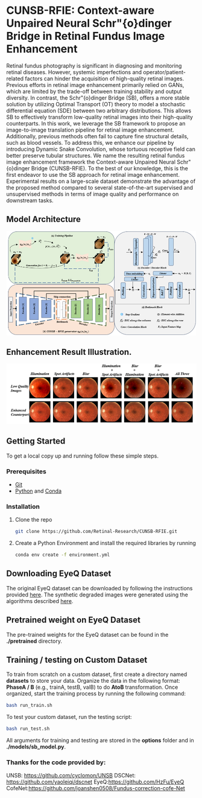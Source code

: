 # CUNSB-RFIE: Context-aware Unpaired Neural Schr\"{o}dinger Bridge in Retinal Fundus Image Enhancement
Retinal fundus photography is significant in diagnosing and monitoring retinal diseases. However, systemic imperfections and operator/patient-related factors can hinder the acquisition of high-quality retinal images. Previous efforts in retinal image enhancement primarily relied on GANs, which are limited by the trade-off between training stability and output diversity. In contrast, the Schr\"{o}dinger Bridge (SB), offers a more stable solution by utilizing Optimal Transport (OT) theory to model a stochastic differential equation (SDE) between two arbitrary distributions. This allows SB to effectively transform low-quality retinal images into their high-quality counterparts. In this work, we leverage the SB framework to propose an image-to-image translation pipeline for retinal image enhancement. Additionally, previous methods often fail to capture fine structural details, such as blood vessels. To address this, we enhance our pipeline by introducing Dynamic Snake Convolution, whose tortuous receptive field can better preserve tubular structures. We name the resulting retinal fundus image enhancement framework the Context-aware Unpaired Neural Schr\"{o}dinger Bridge (CUNSB-RFIE). To the best of our knowledge, this is the first endeavor to use the SB approach for retinal image enhancement. Experimental results on a large-scale dataset demonstrate the advantage of the proposed method compared to several state-of-the-art supervised and unsupervised methods in terms of image quality and performance on downstream tasks. 

## Model Architecture

![Model Overview](https://github.com/Retinal-Research/CUNSB-RFIE/blob/main/images/network_structure.png)

## Enhancement  Result Illustration. 

![Results](https://github.com/Retinal-Research/CUNSB-RFIE/blob/main/images/Eye_Q_generated.png)

## Getting Started

To get a local copy up and running follow these simple steps.

### Prerequisites

- [Git](https://git-scm.com)
- [Python](https://www.python.org/downloads/) and [Conda](https://docs.conda.io/projects/conda/en/latest/user-guide/install/index.html) 

### Installation

1. Clone the repo
   ```sh
   git clone https://github.com/Retinal-Research/CUNSB-RFIE.git

2. Create a Python Environment and install the required libraries by running
   ```sh
   conda env create -f environment.yml

## Downloading EyeQ Dataset 

The original EyeQ dataset can be downloaded by following the instructions provided [here](https://github.com/HzFu/EyeQ). The synthetic degraded images were generated using the algorithms described [here](https://github.com/joanshen0508/Fundus-correction-cofe-Net).

## Pretrained weight on EyeQ Dataset
The pre-trained weights for the EyeQ dataset can be found in the **./pretrained** directory.  


## Training / testing on Custom Dataset
To train from scratch on a custom dataset, first create a directory named **datasets** to store your data. Organize the data in the following format: **PhaseA / B** (e.g., trainA, testB, valB) to do **AtoB** transformation. Once organized, start the training process by running the following command:
```sh
bash run_train.sh
```
To test your custom dataset, run the testing script:
```sh
bash run_test.sh
```
All arguments for training and testing are stored in the **options** folder and in **./models/sb_model.py**.

### Thanks for the code provided by:

UNSB: https://github.com/cyclomon/UNSB
DSCNet: https://github.com/yaoleiqi/dscnet
EyeQ:https://github.com/HzFu/EyeQ
CofeNet:https://github.com/joanshen0508/Fundus-correction-cofe-Net


